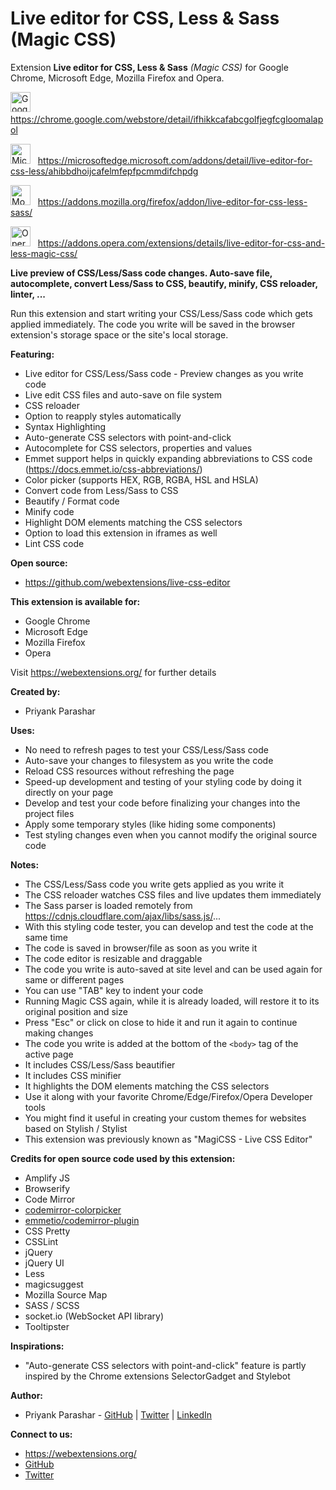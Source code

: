 # Live editor for CSS, Less & Sass (Magic CSS)
Extension **Live editor for CSS, Less & Sass** *(Magic CSS)* for Google Chrome, Microsoft Edge, Mozilla Firefox and Opera.

<!--
    Reference: https://stackoverflow.com/questions/13808020/include-an-svg-hosted-on-github-in-markdown/16462143#16462143
-->

<img width="32" alt="Google Chrome Logo" src="extension/ui-images/logo-google-chrome.svg"> &nbsp; https://chrome.google.com/webstore/detail/ifhikkcafabcgolfjegfcgloomalapol

<img width="32" alt="Microsoft Edge Logo" src="extension/ui-images/logo-microsoft-edge-chromium.svg"> &nbsp; https://microsoftedge.microsoft.com/addons/detail/live-editor-for-css-less/ahibbdhoijcafelmfepfpcmmdifchpdg

<img width="32" alt="Mozilla Firefox Logo" src="extension/ui-images/logo-firefox_edited.png"> &nbsp; https://addons.mozilla.org/firefox/addon/live-editor-for-css-less-sass/

<img width="32" alt="Opera Logo" src="extension/ui-images/logo-opera.svg"> &nbsp; https://addons.opera.com/extensions/details/live-editor-for-css-and-less-magic-css/

**Live preview of CSS/Less/Sass code changes. Auto-save file, autocomplete, convert Less/Sass to CSS, beautify, minify, CSS reloader, linter, ...**

Run this extension and start writing your CSS/Less/Sass code which gets applied immediately. The code you write will be saved in the browser extension's storage space or the site's local storage.

**Featuring:**
* Live editor for CSS/Less/Sass code - Preview changes as you write code
* Live edit CSS files and auto-save on file system
* CSS reloader
* Option to reapply styles automatically
* Syntax Highlighting
* Auto-generate CSS selectors with point-and-click
* Autocomplete for CSS selectors, properties and values
* Emmet support helps in quickly expanding abbreviations to CSS code (https://docs.emmet.io/css-abbreviations/)
* Color picker (supports HEX, RGB, RGBA, HSL and HSLA)
* Convert code from Less/Sass to CSS
* Beautify / Format code
* Minify code
* Highlight DOM elements matching the CSS selectors
* Option to load this extension in iframes as well
* Lint CSS code

**Open source:**
* https://github.com/webextensions/live-css-editor

**This extension is available for:**
* Google Chrome
* Microsoft Edge
* Mozilla Firefox
* Opera

Visit https://webextensions.org/ for further details

**Created by:**
* Priyank Parashar

**Uses:**
* No need to refresh pages to test your CSS/Less/Sass code
* Auto-save your changes to filesystem as you write the code
* Reload CSS resources without refreshing the page
* Speed-up development and testing of your styling code by doing it directly on your page
* Develop and test your code before finalizing your changes into the project files
* Apply some temporary styles (like hiding some components)
* Test styling changes even when you cannot modify the original source code

**Notes:**
* The CSS/Less/Sass code you write gets applied as you write it
* The CSS reloader watches CSS files and live updates them immediately
* The Sass parser is loaded remotely from https://cdnjs.cloudflare.com/ajax/libs/sass.js/...
* With this styling code tester, you can develop and test the code at the same time
* The code is saved in browser/file as soon as you write it
* The code editor is resizable and draggable
* The code you write is auto-saved at site level and can be used again for same or different pages
* You can use "TAB" key to indent your code
* Running Magic CSS again, while it is already loaded, will restore it to its original position and size
* Press "Esc" or click on close to hide it and run it again to continue making changes
* The code you write is added at the bottom of the `<body>` tag of the active page
* It includes CSS/Less/Sass beautifier
* It includes CSS minifier
* It highlights the DOM elements matching the CSS selectors
* Use it along with your favorite Chrome/Edge/Firefox/Opera Developer tools
* You might find it useful in creating your custom themes for websites based on Stylish / Stylist
* This extension was previously known as "MagiCSS - Live CSS Editor"

**Credits for open source code used by this extension:**
* Amplify JS
* Browserify
* Code Mirror
* [codemirror-colorpicker](https://github.com/easylogic/codemirror-colorpicker)
* [emmetio/codemirror-plugin](https://github.com/emmetio/codemirror-plugin)
* CSS Pretty
* CSSLint
* jQuery
* jQuery UI
* Less
* magicsuggest
* Mozilla Source Map
* SASS / SCSS
* socket.io (WebSocket API library)
* Tooltipster

**Inspirations:**
* "Auto-generate CSS selectors with point-and-click" feature is partly inspired by the Chrome extensions SelectorGadget and Stylebot

**Author:**
* Priyank Parashar - [GitHub](https://github.com/paras20xx) | [Twitter](https://twitter.com/paras20xx) | [LinkedIn](https://linkedin.com/in/ParasharPriyank/)

**Connect to us:**
* https://webextensions.org/
* [GitHub](https://github.com/webextensions/live-css-editor)
* [Twitter](https://twitter.com/webextensions)
